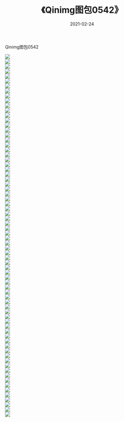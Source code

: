 ﻿---
layout: post
title:  《Qinimg图包0542》
date:   2021-02-24
img: http://imgx.orgx.ga/Qinimg图包/Qinimg图包0542/000.jpg
categories: [美女, 清纯, 唯美]
---

Qinimg图包0542

 ![](http://imgx.orgx.ga/Qinimg图包/Qinimg图包0542/001.jpg) <br>![](http://imgx.orgx.ga/Qinimg图包/Qinimg图包0542/002.jpg) <br>![](http://imgx.orgx.ga/Qinimg图包/Qinimg图包0542/003.jpg) <br>![](http://imgx.orgx.ga/Qinimg图包/Qinimg图包0542/004.jpg) <br>![](http://imgx.orgx.ga/Qinimg图包/Qinimg图包0542/005.jpg) <br>![](http://imgx.orgx.ga/Qinimg图包/Qinimg图包0542/006.jpg) <br>![](http://imgx.orgx.ga/Qinimg图包/Qinimg图包0542/007.jpg) <br>![](http://imgx.orgx.ga/Qinimg图包/Qinimg图包0542/008.jpg) <br>![](http://imgx.orgx.ga/Qinimg图包/Qinimg图包0542/009.jpg) <br>![](http://imgx.orgx.ga/Qinimg图包/Qinimg图包0542/010.jpg) <br>![](http://imgx.orgx.ga/Qinimg图包/Qinimg图包0542/011.jpg) <br>![](http://imgx.orgx.ga/Qinimg图包/Qinimg图包0542/012.jpg) <br>![](http://imgx.orgx.ga/Qinimg图包/Qinimg图包0542/013.jpg) <br>![](http://imgx.orgx.ga/Qinimg图包/Qinimg图包0542/014.jpg) <br>![](http://imgx.orgx.ga/Qinimg图包/Qinimg图包0542/015.jpg) <br>![](http://imgx.orgx.ga/Qinimg图包/Qinimg图包0542/016.jpg) <br>![](http://imgx.orgx.ga/Qinimg图包/Qinimg图包0542/017.jpg) <br>![](http://imgx.orgx.ga/Qinimg图包/Qinimg图包0542/018.jpg) <br>![](http://imgx.orgx.ga/Qinimg图包/Qinimg图包0542/019.jpg) <br>![](http://imgx.orgx.ga/Qinimg图包/Qinimg图包0542/020.jpg) <br>![](http://imgx.orgx.ga/Qinimg图包/Qinimg图包0542/021.jpg) <br>![](http://imgx.orgx.ga/Qinimg图包/Qinimg图包0542/022.jpg) <br>![](http://imgx.orgx.ga/Qinimg图包/Qinimg图包0542/023.jpg) <br>![](http://imgx.orgx.ga/Qinimg图包/Qinimg图包0542/024.jpg) <br>![](http://imgx.orgx.ga/Qinimg图包/Qinimg图包0542/025.jpg) <br>![](http://imgx.orgx.ga/Qinimg图包/Qinimg图包0542/026.jpg) <br>![](http://imgx.orgx.ga/Qinimg图包/Qinimg图包0542/027.jpg) <br>![](http://imgx.orgx.ga/Qinimg图包/Qinimg图包0542/028.jpg) <br>![](http://imgx.orgx.ga/Qinimg图包/Qinimg图包0542/029.jpg) <br>![](http://imgx.orgx.ga/Qinimg图包/Qinimg图包0542/030.jpg) <br>![](http://imgx.orgx.ga/Qinimg图包/Qinimg图包0542/031.jpg) <br>![](http://imgx.orgx.ga/Qinimg图包/Qinimg图包0542/032.jpg) <br>![](http://imgx.orgx.ga/Qinimg图包/Qinimg图包0542/033.jpg) <br>![](http://imgx.orgx.ga/Qinimg图包/Qinimg图包0542/034.jpg) <br>![](http://imgx.orgx.ga/Qinimg图包/Qinimg图包0542/035.jpg) <br>![](http://imgx.orgx.ga/Qinimg图包/Qinimg图包0542/036.jpg) <br>![](http://imgx.orgx.ga/Qinimg图包/Qinimg图包0542/037.jpg) <br>![](http://imgx.orgx.ga/Qinimg图包/Qinimg图包0542/038.jpg) <br>![](http://imgx.orgx.ga/Qinimg图包/Qinimg图包0542/039.jpg) <br>![](http://imgx.orgx.ga/Qinimg图包/Qinimg图包0542/040.jpg) <br>![](http://imgx.orgx.ga/Qinimg图包/Qinimg图包0542/041.jpg) <br>![](http://imgx.orgx.ga/Qinimg图包/Qinimg图包0542/042.jpg) <br>![](http://imgx.orgx.ga/Qinimg图包/Qinimg图包0542/043.jpg) <br>![](http://imgx.orgx.ga/Qinimg图包/Qinimg图包0542/044.jpg) <br>![](http://imgx.orgx.ga/Qinimg图包/Qinimg图包0542/045.jpg) <br>![](http://imgx.orgx.ga/Qinimg图包/Qinimg图包0542/046.jpg) <br>![](http://imgx.orgx.ga/Qinimg图包/Qinimg图包0542/047.jpg) <br>![](http://imgx.orgx.ga/Qinimg图包/Qinimg图包0542/048.jpg) <br>![](http://imgx.orgx.ga/Qinimg图包/Qinimg图包0542/049.jpg) <br>![](http://imgx.orgx.ga/Qinimg图包/Qinimg图包0542/050.jpg) <br>![](http://imgx.orgx.ga/Qinimg图包/Qinimg图包0542/051.jpg) <br>![](http://imgx.orgx.ga/Qinimg图包/Qinimg图包0542/052.jpg) <br>![](http://imgx.orgx.ga/Qinimg图包/Qinimg图包0542/053.jpg) <br>![](http://imgx.orgx.ga/Qinimg图包/Qinimg图包0542/054.jpg) <br>![](http://imgx.orgx.ga/Qinimg图包/Qinimg图包0542/055.jpg) <br>![](http://imgx.orgx.ga/Qinimg图包/Qinimg图包0542/056.jpg) <br>![](http://imgx.orgx.ga/Qinimg图包/Qinimg图包0542/057.jpg) <br>![](http://imgx.orgx.ga/Qinimg图包/Qinimg图包0542/058.jpg) <br>![](http://imgx.orgx.ga/Qinimg图包/Qinimg图包0542/059.jpg) <br>![](http://imgx.orgx.ga/Qinimg图包/Qinimg图包0542/060.jpg) <br>![](http://imgx.orgx.ga/Qinimg图包/Qinimg图包0542/061.jpg) <br>![](http://imgx.orgx.ga/Qinimg图包/Qinimg图包0542/062.jpg) <br>![](http://imgx.orgx.ga/Qinimg图包/Qinimg图包0542/063.jpg) <br>![](http://imgx.orgx.ga/Qinimg图包/Qinimg图包0542/064.jpg) <br>![](http://imgx.orgx.ga/Qinimg图包/Qinimg图包0542/065.jpg) <br>![](http://imgx.orgx.ga/Qinimg图包/Qinimg图包0542/066.jpg) <br>![](http://imgx.orgx.ga/Qinimg图包/Qinimg图包0542/067.jpg) <br>![](http://imgx.orgx.ga/Qinimg图包/Qinimg图包0542/068.jpg) <br>![](http://imgx.orgx.ga/Qinimg图包/Qinimg图包0542/069.jpg) <br>![](http://imgx.orgx.ga/Qinimg图包/Qinimg图包0542/070.jpg) <br>![](http://imgx.orgx.ga/Qinimg图包/Qinimg图包0542/071.jpg) <br>![](http://imgx.orgx.ga/Qinimg图包/Qinimg图包0542/072.jpg) <br>![](http://imgx.orgx.ga/Qinimg图包/Qinimg图包0542/073.jpg) <br>![](http://imgx.orgx.ga/Qinimg图包/Qinimg图包0542/074.jpg) <br>
